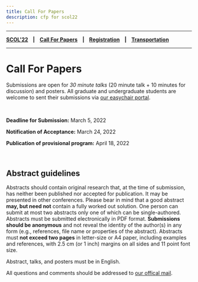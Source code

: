 ```yaml
---
title: Call For Papers
description: cfp for scol22
---
```


---

**[SCOL'22][scol22] ‎ ‎ ‎ | ‎ ‎ ‎ [Call For Papers][cfp] ‎ ‎ ‎ | ‎ ‎ ‎ [Registration][reg] ‎ ‎ ‎ | ‎ ‎ ‎ [Transportation][tp]**

---


# Call For Papers

Submissions are open for _30 minute talks_ (20 minute talk + 10 minutes for discussion) and posters. All graduate and undergraduate students are welcome to sent their submissions via [our easychair portal][ec]. 

<br />

**Deadline for Submission:** March 5, 2022

**Notification of Acceptance:** March 24, 2022

**Publication of provisional program:** April 18, 2022

<br />

## Abstract guidelines

Abstracts should contain original research that, at the time of submission, has neither been published nor accepted for publication. It may be presented in other conferences. Please bear in mind that a good abstract **may, but need not** contain a fully worked out solution. One person can submit at most two abstracts only one of which can be single-authored. Abstracts must be submitted electronically in PDF format. **Submissions should be anonymous** and not reveal the identity of the author(s) in any form (e.g., references, file name or properties of the abstract). Abstracts must **not exceed two pages** in letter-size or A4 paper, including examples and references, with 2.5 cm (or 1 inch) margins on all sides and 11 point font size.

Abstract, talks, and posters must be in English. 

All questions and comments should be addressed to [our offical mail][mail].

[ec]: www.google.com
[mail]: mailto:busctel@boun.edu.tr
[tp]: /callforpapers/index.md
[reg]: /registration/index.md
[scol22]: index.md
[cfp]: /transportation/index.md